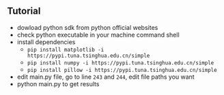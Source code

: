 
## Tutorial

- dowload python sdk from python official websites
- check python executable in your machine command shell
- install dependencies
  - `pip install matplotlib -i https://pypi.tuna.tsinghua.edu.cn/simple`
  - `pip install numpy -i https://pypi.tuna.tsinghua.edu.cn/simple`
  - `pip install pillow -i https://pypi.tuna.tsinghua.edu.cn/simple`
- edit main.py file, go to line `243` and `244`, edit file paths you want
- python main.py to get results
